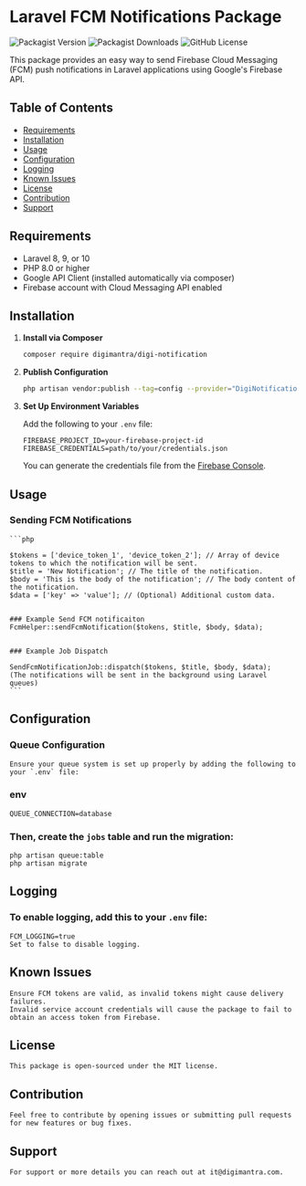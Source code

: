 # Laravel FCM Notifications Package

![Packagist Version](https://img.shields.io/packagist/v/digimantra/digi-notification)
![Packagist Downloads](https://img.shields.io/packagist/dt/digimantra/digi-notification)
![GitHub License](https://img.shields.io/github/license/digimantra/digi-notification?style=flat-square)

This package provides an easy way to send Firebase Cloud Messaging (FCM) push notifications in Laravel applications using Google's Firebase API.

## Table of Contents

- [Requirements](#requirements)
- [Installation](#installation)
- [Usage](#usage)
- [Configuration](#configuration)
- [Logging](#logging)
- [Known Issues](#known-issues)
- [License](#license)
- [Contribution](#contribution)
- [Support](#support)

## Requirements

- Laravel 8, 9, or 10
- PHP 8.0 or higher
- Google API Client (installed automatically via composer)
- Firebase account with Cloud Messaging API enabled

## Installation

1. **Install via Composer**

    ```bash
    composer require digimantra/digi-notification
    ```

2. **Publish Configuration**

    ```bash
    php artisan vendor:publish --tag=config --provider="DigiNotification\FcmHelper\FcmServiceProvider"
    ```

3. **Set Up Environment Variables**

    Add the following to your `.env` file:

    ```env
    FIREBASE_PROJECT_ID=your-firebase-project-id
    FIREBASE_CREDENTIALS=path/to/your/credentials.json
    ```

    You can generate the credentials file from the [Firebase Console](https://console.firebase.google.com/).

## Usage

### Sending FCM Notifications

    ```php
     
    $tokens = ['device_token_1', 'device_token_2']; // Array of device tokens to which the notification will be sent.
    $title = 'New Notification'; // The title of the notification.
    $body = 'This is the body of the notification'; // The body content of the notification.
    $data = ['key' => 'value']; // (Optional) Additional custom data.
    
   
    ### Example Send FCM notificaiton
    FcmHelper::sendFcmNotification($tokens, $title, $body, $data); 


    ### Example Job Dispatch

    SendFcmNotificationJob::dispatch($tokens, $title, $body, $data);
    (The notifications will be sent in the background using Laravel queues)
    ```
## Configuration

### Queue Configuration

    Ensure your queue system is set up properly by adding the following to your `.env` file:

### env
    QUEUE_CONNECTION=database

### Then, create the `jobs` table and run the migration:
    php artisan queue:table
    php artisan migrate

## Logging

### To enable logging, add this to your `.env` file:
    FCM_LOGGING=true
    Set to false to disable logging.

## Known Issues
    Ensure FCM tokens are valid, as invalid tokens might cause delivery failures.
    Invalid service account credentials will cause the package to fail to obtain an access token from Firebase.

## License
    This package is open-sourced under the MIT license.

## Contribution
    Feel free to contribute by opening issues or submitting pull requests for new features or bug fixes.

## Support
    For support or more details you can reach out at it@digimantra.com.